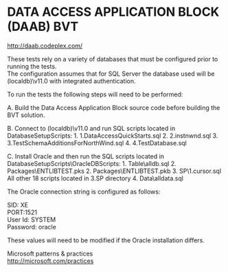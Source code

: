 ﻿# DATA ACCESS APPLICATION BLOCK (DAAB) BVT
http://daab.codeplex.com/

These tests rely on a variety of databases that must be configured prior to running the tests.  
The configuration assumes that for SQL Server the database used will be (localdb)\v11.0 with integrated authentication.

To run the tests the following steps will need to be performed:

A. Build the Data Access Application Block source code before building the BVT solution.

B. Connect to (localdb)\v11.0 and run SQL scripts located in DatabaseSetupScripts:
    1. 1.DataAccessQuickStarts.sql
    2. 2.instnwnd.sql
    3. 3.TestSchemaAdditionsForNorthWind.sql
    4. 4.TestDatabase.sql

C. Install Oracle and then run the SQL scripts located in DatabaseSetupScripts\OracleDBScripts:
    1. Table\alldb.sql
    2. Packages\ENTLIBTEST.pks
    2. Packages\ENTLIBTEST.pkb
    3. SP\1.cursor.sql
       All other 18 scripts located in 3.SP directory
    4. Data\alldata.sql

The Oracle connection string is configured as follows:

SID: XE<br/>
PORT:1521<br/>
User Id: SYSTEM<br/>
Password: oracle

These values will need to be modified if the Oracle installation differs.


Microsoft patterns & practices<br/>
http://microsoft.com/practices